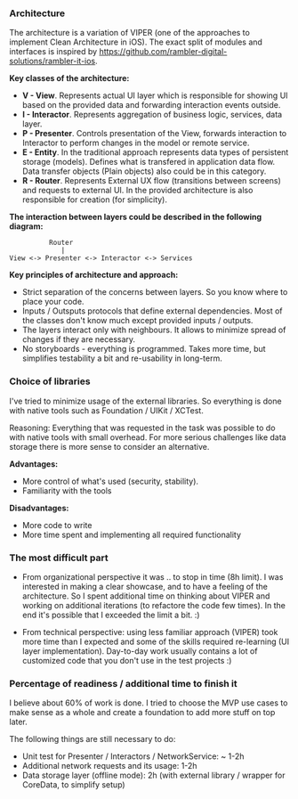 ### Architecture

The architecture is a variation of VIPER (one of the approaches to implement Clean Architecture in iOS). The exact split of modules and interfaces is inspired by https://github.com/rambler-digital-solutions/rambler-it-ios.

**Key classes of the architecture:**

 - **V - View**. Represents actual UI layer which is responsible for showing UI based on the provided data and forwarding interaction events outside.
 - **I - Interactor**. Represents aggregation of business logic, services, data layer.
 - **P - Presenter**. Controls presentation of the View, forwards interaction to Interactor to perform changes in the model or remote service.
 - **E - Entity**. In the traditional approach represents data types of persistent storage (models). Defines what is transfered in application data flow. Data transfer objects (Plain objects) also could be in this category.  
 - **R - Router**. Represents External UX flow (transitions between screens) and requests to external UI. In the provided architecture is also responsible for creation (for simplicity).

**The interaction between layers could be described in the following diagram:**
```
          Router
             |
View <-> Presenter <-> Interactor <-> Services 
```

**Key principles of architecture and approach:**

- Strict separation of the concerns between layers. So you know where to place your code.
- Inputs / Outsputs protocols that define external dependencies. Most of the classes don't know much except provided inputs / outputs. 
- The layers interact only with neighbours. It allows to minimize spread of changes if they are necessary.
- No storyboards - everything is programmed. Takes more time, but simplifies testability a bit and re-usability in long-term.

### Choice of libraries

I've tried to minimize usage of the external libraries. So everything is done with native tools such as Foundation / UIKit / XCTest. 

Reasoning: Everything that was requested in the task was possible to do with native tools with small overhead. For more serious challenges like data storage there is more sense to consider an alternative.

**Advantages:**
- More control of what's used (security, stability).
- Familiarity with the tools

**Disadvantages:**
- More code to write
- More time spent and implementing all required functionality 

### The most difficult part

- From organizational perspective it was .. to stop in time (8h limit). I was interested in making a clear showcase, and to have a feeling of the architecture. So I spent additional time on thinking about VIPER and working on additional iterations (to refactore the code few times). In the end it's possible that I exceeded the limit a bit. :)

- From technical perspective: using less familiar approach (VIPER) took more time than I expected and some of the skills required re-learning (UI layer implementation). Day-to-day work usually contains a lot of customized code that you don't use in the test projects :) 

### Percentage of readiness / additional time to finish it

I believe about 60% of work is done. I tried to choose the MVP use cases to make sense as a whole and create a foundation to add more stuff on top later.

The following things are still necessary to do:

- Unit test for Presenter / Interactors / NetworkService: ~ 1-2h
- Additional network requests and its usage: 1-2h
- Data storage layer (offline mode): 2h (with external library / wrapper for CoreData, to simplify setup) 
